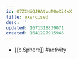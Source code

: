 ```yaml
---
id: 07ZCNiQJHAtvuM0oXi4xX
title: exercised
desc: ''
updated: 1671318839071
created: 1641227915946
---
```




- [[c.Sphere]] #activity
